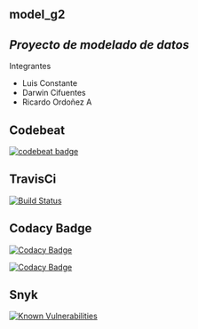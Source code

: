 ## model_g2

## _Proyecto de modelado de datos_

Integrantes
- Luis Constante
- Darwin Cifuentes
- Ricardo Ordoñez A

## Codebeat
[![codebeat badge](https://codebeat.co/badges/722b274f-fee4-4646-850b-0f32b429bfc4)](https://codebeat.co/projects/github-com-erordonez-model_g2-master)

## TravisCi
[![Build Status](https://travis-ci.org/erordonez/model_g2.svg?branch=master)](https://travis-ci.org/erordonez/model_g2)

## Codacy Badge

[![Codacy Badge](https://api.codacy.com/project/badge/Grade/e9a89ed920e74bf585f30e435af769c6)](https://www.codacy.com/app/eroaricker/model_g2?utm_source=github.com&amp;utm_medium=referral&amp;utm_content=erordonez/model_g2&amp;utm_campaign=Badge_Grade)

[![Codacy Badge](https://api.codacy.com/project/badge/Coverage/aeff89f47acb40fb80eea98598c95fe7)](https://www.codacy.com/app/eroaricker/model_g2?utm_source=github.com&amp;utm_medium=referral&amp;utm_content=erordonez/model_g2&amp;utm_campaign=Badge_Coverage)

## Snyk
[![Known Vulnerabilities](https://snyk.io/test/github/erordonez/model_g2/badge.svg?targetFile=requirements.txt)](https://snyk.io/test/github/erordonez/model_g2?targetFile=requirements.txt)